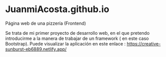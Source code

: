 # JuanmiAcosta.github.io
Página web de una pizzería (Frontend)

Se trata de mi primer proyecto de desarrollo web, en el que pretendo introducirme a la manera de trabajar de un framework ( en este caso Bootstrap).
Puede visualizar la aplicación en este enlace : https://creative-sunburst-eb6889.netlify.app/
